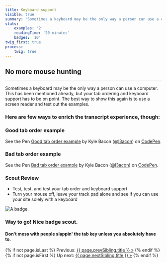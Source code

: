 ```yaml
---
title: Keyboard support
visible: true
summary: 'Sometimes a keyboard may be the only way a person can use a computer. This has been mentioned already, but your tab ordering and keyboard support has to be on point. The best way to show this again is to use a screen reader and test out the examples.'
stats:
    examples: '2'
    readingTime: '20 minutes'
    badges: '10'
twig_first: true
process:
    twig: true
---
```

<section>
<div class="container--content" markdown="1">

# No more mouse hunting

---

Sometimes a keyboard may be the only way a person can use a computer. This has been mentioned already, but your tab ordering and keyboard support has to be on point. The best way to show this again is to use a screen reader and test out the examples.

</div>
</section>

<section>
<div class="container--content" markdown="1">

### Here are few ways to enrich the transcript experience, though:

</div>
    <div class="container">
        <div class="box white mt--90 mb--90">
            <h3 class="mt--0">Good tab order example</h3>
            <p data-height="265" data-theme-id="dark" data-slug-hash="awbjbN" data-default-tab="html,result" data-user="l3acon" data-embed-version="2" data-pen-title="Good tab order example" class="codepen">See the Pen <a href="https://codepen.io/l3acon/pen/awbjbN/">Good tab order example</a> by Kyle Bacon (<a href="https://codepen.io/l3acon">@l3acon</a>) on <a href="https://codepen.io">CodePen</a>.</p>
        </div>
        <div class="box white mt--90 mb--90">
            <h3 class="mt--0">Bad tab order example</h3>
            <p data-height="265" data-theme-id="dark" data-slug-hash="wevxvE" data-default-tab="html,result" data-user="l3acon" data-embed-version="2" data-pen-title="Bad tab order example" class="codepen">See the Pen <a href="https://codepen.io/l3acon/pen/wevxvE/">Bad tab order example</a> by Kyle Bacon (<a href="https://codepen.io/l3acon">@l3acon</a>) on <a href="https://codepen.io">CodePen</a>.</p>
        </div>
        <script async src="https://production-assets.codepen.io/assets/embed/ei.js"></script>
    </div>
</section>

<section>
<div class="container--content" markdown="1">

### Scout Review

* Test, test, and test your tab order and keyboard support
* Turn your mouse off, leave your track pad alone and see if you can use your site solely with a keyboard

</div>
</section>

<section class="section--badge-cta section--badge-cta__blue mt--90">
    <div class="container">
        <div class="flex-grid--gutters">
            <div class="col--width__four">
                <div class="badge--box">
                    <img class="img--badge badge--dispatch" alt="A badge." src="/badge/keyboard-support/keyboard-support.png" data-section="interaction" data-badge="keyboardSupport">
                </div>
            </div>
            <div class="col--width__eight">
                <h3>Way to go! Nice badge scout.</h3>
                <h4>Don't mess with people slappin' the tab key unless you absolutely have to.</h4>
                {% if not page.isLast %}
                    <span>Previous: </span><a href="{{ page.prevSibling.url }}">{{ page.prevSibling.title }} &raquo;</a>
                {% endif %}
                {% if not page.isFirst %}
                    <span>Up next: </span><a href="{{ page.nextSibling.url }}">{{ page.nextSibling.title }} &raquo;</a>
                {% endif %}
            </div>
        </div>
    </div>
</section>

